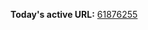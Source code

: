 

**Today's active URL:** [61876255](https://61876255.abesternheim.workers.dev)

<!-- CURRENT_URL_MARKER -->
